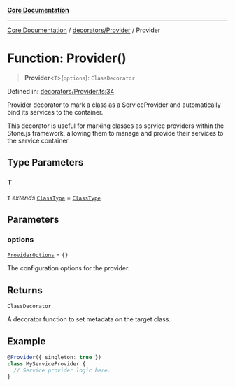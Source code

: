 [**Core Documentation**](../../../README.md)

***

[Core Documentation](../../../README.md) / [decorators/Provider](../README.md) / Provider

# Function: Provider()

> **Provider**\<`T`\>(`options`): `ClassDecorator`

Defined in: [decorators/Provider.ts:34](https://github.com/stonemjs/core/blob/85781fe5b87769612839dd6b850ba45186d357fa/src/decorators/Provider.ts#L34)

Provider decorator to mark a class as a ServiceProvider and automatically bind its services to the container.

This decorator is useful for marking classes as service providers within the Stone.js framework,
allowing them to manage and provide their services to the service container.

## Type Parameters

### T

`T` *extends* [`ClassType`](../../../declarations/type-aliases/ClassType.md) = [`ClassType`](../../../declarations/type-aliases/ClassType.md)

## Parameters

### options

[`ProviderOptions`](../interfaces/ProviderOptions.md) = `{}`

The configuration options for the provider.

## Returns

`ClassDecorator`

A decorator function to set metadata on the target class.

## Example

```typescript
@Provider({ singleton: true })
class MyServiceProvider {
  // Service provider logic here.
}
```
